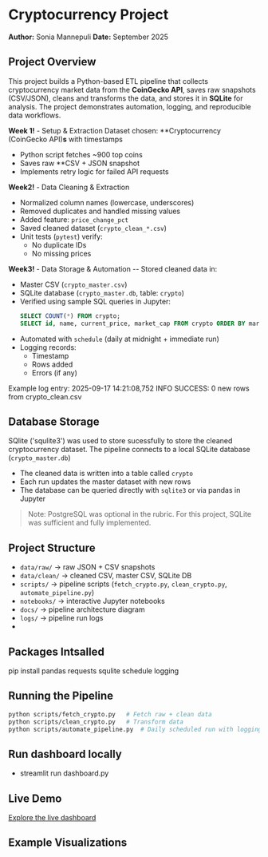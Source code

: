 # Cryptocurrency Project

**Author:** Sonia Mannepuli
**Date:** September 2025

## Project Overview
This project  builds a Python-based ETL pipeline that collects cryptocurrency market data from the **CoinGecko API**, saves raw snapshots (CSV/JSON), cleans and transforms the data, and stores it in **SQLite** for analysis. The project demonstrates automation, logging, and reproducible data workflows.

**Week 1!** - Setup & Extraction
 Dataset chosen: **Cryptocurrency (CoinGecko API)**s** with timestamps
- Python script fetches ~900 top coins
- Saves raw **CSV + JSON snapshot
- Implements retry logic for failed API requests

**Week2!** - Data Cleaning & Extraction
- Normalized column names (lowercase, underscores)
- Removed duplicates and handled missing values
- Added feature: `price_change_pct`
- Saved cleaned dataset (`crypto_clean_*.csv`)
- Unit tests (`pytest`) verify:
  - No duplicate IDs
  - No missing prices
 
**Week3!** - Data Storage & Automation
-- Stored cleaned data in:
  - Master CSV (`crypto_master.csv`)
  - SQLite database (`crypto_master.db`, table: `crypto`)
- Verified using sample SQL queries in Jupyter:
  ```sql
  SELECT COUNT(*) FROM crypto;
  SELECT id, name, current_price, market_cap FROM crypto ORDER BY market_cap DESC LIMIT 5;
  ```
- Automated with `schedule` (daily at midnight + immediate run)
- Logging records:
  - Timestamp
  - Rows added
  - Errors (if any)

Example log entry:
2025-09-17 14:21:08,752 INFO SUCCESS: 0 new rows from crypto_clean.csv

## Database Storage
SQlite ('squlite3') was used to store sucessfully to store the cleaned cryptocurrency dataset.
The pipeline connects to a local SQLite database (`crypto_master.db`)
- The cleaned data is written into a table called `crypto`
- Each run updates the master dataset with new rows
- The database can be queried directly with `sqlite3` or via pandas in Jupyter

> Note: PostgreSQL was optional in the rubric. For this project, SQLite was sufficient and fully implemented.

## Project Structure
- `data/raw/` → raw JSON + CSV snapshots
- `data/clean/` → cleaned CSV, master CSV, SQLite DB
- `scripts/` → pipeline scripts (`fetch_crypto.py`, `clean_crypto.py`, `automate_pipeline.py`)
- `notebooks/` → interactive Jupyter notebooks
- `docs/` → pipeline architecture diagram
- `logs/` → pipeline run logs
- 
## Packages Intsalled
pip install pandas requests squlite schedule logging

## Running the Pipeline
```bash
python scripts/fetch_crypto.py   # Fetch raw + clean data
python scripts/clean_crypto.py   # Transform data
python scripts/automate_pipeline.py  # Daily scheduled run with logging
```
## Run dashboard locally
- streamlit run dashboard.py

## Live Demo
[Explore the live dashboard]()
    
## Example Visualizations

